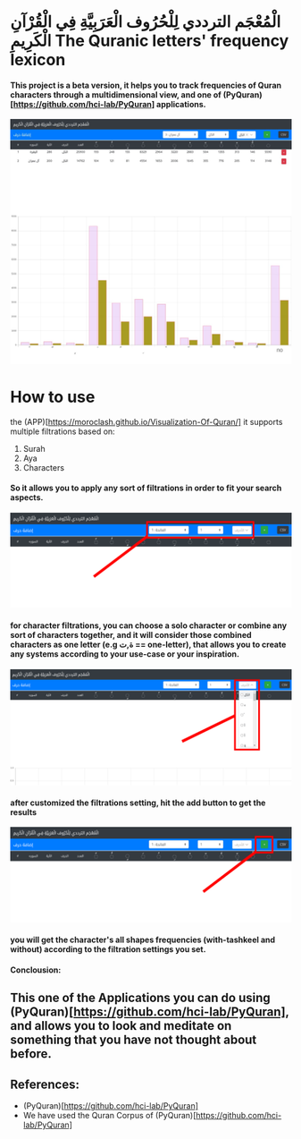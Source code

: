 # الْمُعْجَم الترددي لِلْحُرُوف الْعَرَبِيَّةِ فِي الْقُرْآنِ الْكَرِيمِ     The Quranic letters' frequency lexicon 

#### This project is a beta version, it helps you to track frequencies of Quran characters through a multidimensional view, and one of (PyQuran)[https://github.com/hci-lab/PyQuran] applications.
![overview](./images/img1.png)


# How to use
the (APP)[https://moroclash.github.io/Visualization-Of-Quran/]
it supports multiple filtrations based on:
1. Surah
2. Aya
3. Characters
#### So it allows you to apply any sort of filtrations in order to fit your search aspects.
![filteration options](./images/img3.png)


#### for character filtrations, you can choose a solo character or combine any sort of characters together, and it will consider those combined characters as one letter (e.g ة,ت == one-letter), that allows you to create any systems according to your use-case or your inspiration.
![filteration based characters](./images/img8.png)

#### after customized the filtrations setting, hit the add button to get the results
![Append button](./images/img5.png)

#### you will get the character's all shapes frequencies (with-tashkeel and without) according to the filtration settings you set.


#### Conclousion:
## This one of the Applications you can do using (PyQuran)[https://github.com/hci-lab/PyQuran], and allows you to look and meditate on something that you have not thought about before.


## References:
* (PyQuran)[https://github.com/hci-lab/PyQuran]
* We have used the Quran Corpus of (PyQuran)[https://github.com/hci-lab/PyQuran]
